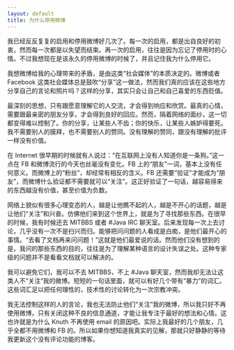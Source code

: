 ```yaml
---
layout: default
title: 为什么停用微博
---
```


我已经反反复复的启用和停用微博好几次了。每一次的启用，都是出自良好的初衷，然而每一次都是以失望而结束。再一次的启用，往往是因为忘记了停用时的心情。不过我想现在是该永久的停用微博的时候了，并且记住我为什么停用它。

我想微博给我的心理带来的矛盾，是由这类“社会媒体”的本质决定的。微博或者 Facebook 这类社会媒体总是鼓吹“分享”这一做法，然而我们真的应该在这些地方分享自己的言论和照片吗？这样的分享，其实只会让自己和自己喜爱的东西贬值。

最深刻的思想，只有跟愿意理解它的人交流，才会得到响应和欣赏。最真的心情，需要跟最亲密的朋友分享，才会得到良好的回应。然而，隔着网络的面纱，这一切都变得难以控制了。你的分享，让某些人不齿；你的快乐，让某些人嫉妒得要死。我不需要别人的膜拜，也不需要别人的赞同。没有理解的赞同，跟没有理解的批评一样没有价值。

在 Internet 很早期的时候就有人说过：“在互联网上没有人知道你是一条狗。”这一点在 FB 和微博流行的今天也丝毫没有变化。FB 上的“朋友”一词，基本上没有任何意义。而微博上的“粉丝”，却经常有相反的含义。FB 还需要“验证”才能成为“朋友”，而微博什么验证都不需要就可以“关注”。这正好验证了一句话，越容易得来的东西越没有价值，甚至价值为负数。

网络上貌似有很多心理变态的人，越是让他瞧不起的人，越是不开心的话题，越是让他们“关注”和兴奋。仿佛他们来到这个世界上，就是为了寻找那些东西。在很早的时候，我有时候还去 MITBBS 或者 #Java IRC 聊天室。后来发现每一次上去讨论，几乎没有一次不是扫兴而归。能够把问问题的人看成是白痴，是他们最开心的事情。“去看了文档再来问问题！”这就是他们最爱说的话。然而他们没有想到的是，我问的那些东西的目的，往往是为了理解某种语言的设计失误之处。这种专家级的问题并不是看看文档就可以解决的。

我可以避免它们，我可以不去 MITBBS，不上 #Java 聊天室，然而我却无法让这类人不“关注”我的微博。短短的一句话里面，就可以有好几个带有“暴力”的词汇。这些词汇足以把任何理性的，技术性的讨论转化为一次宗教冲突。

我无法控制这样的人的言论，我也无法防止他们“关注”我的微博，所以我只好不再使用微博。只有关闭这种不良的信息通道，才能让我专注于最好的想法和心情。这也许就是为什么 Knuth 不再使用 email 的原因吧。实际上我最好的几个朋友，几乎全都不用微博和 FB 的。所以如果你想知道我真实的见解，那就只好静静的等待我更新这个没有评论功能的博客。

